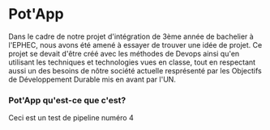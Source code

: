 # Pot'App

Dans le cadre de notre projet d'intégration de 3ème année de bachelier à l'EPHEC, nous avons été amené à essayer de trouver une idée de projet.
Ce projet se devait d'être créé avec les méthodes de Devops ainsi qu'en utilisant les techniques et technologies vues en classe,
tout en respectant aussi un des besoins de nôtre société actuelle resprésenté par les Objectifs de Développement Durable mis en avant par l'UN.

### Pot'App qu'est-ce que c'est?

Ceci est un test de pipeline numéro 4
